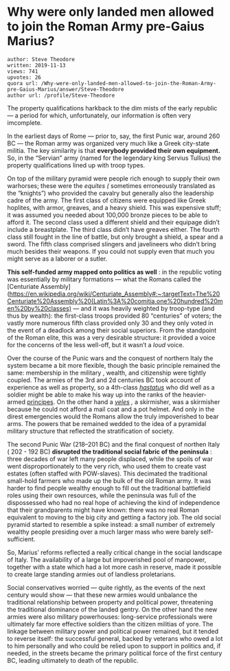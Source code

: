 # Why were only landed men allowed to join the Roman Army pre-Gaius Marius?

	author: Steve Theodore
	written: 2019-11-13
	views: 741
	upvotes: 26
	quora url: /Why-were-only-landed-men-allowed-to-join-the-Roman-Army-pre-Gaius-Marius/answer/Steve-Theodore
	author url: /profile/Steve-Theodore


The property qualifications harkback to the dim mists of the early republic — a period for which, unfortunately, our information is often very imcomplete.

In the earliest days of Rome — prior to, say, the first Punic war, around 260 BC — the Roman army was organized very much like a Greek city-state militia. The key similarity is that __everybody provided their own equipment.__  So, in the “Servian” army (named for the legendary king Servius Tullius) the property qualifications lined up with troop types.

On top of the military pyramid were people rich enough to supply their own warhorses; these were the _equites (_ sometimes erroneously translated as the “knights”) who provided the cavalry but generally also the leadership cadre of the army. The first class of citizens were equipped like Greek hoplites, with armor, greaves, and a heavy shield. This was expensive stuff; it was assumed you needed about 100,000 bronze pieces to be able to afford it. The second class used a different shield and their equipage didn’t include a breastplate. The third class didn’t have greaves either. The fourth class still fought in the line of battle, but only brought a shield, a spear and a sword. The fifth class comprised slingers and javelineers who didn’t bring much besides their weapons. If you could not supply even that much you might serve as a laborer or a sutler.

__This self-funded army mapped onto politics as well__ : in the republic voting was essentially by military formations — what the Romans called the [Centuriate Assembly](https://en.wikipedia.org/wiki/Centuriate_Assembly#:~:targetText=The%20Centuriate%20Assembly%20(Latin%3A%20comitia,one%20hundred%20men%20by%20classes) — and it was heavily weighted by troop-type (and thus by wealth): the first-class troops provided 80 “centuries” of voters; the vastly more numerous fifth class provided only 30 and they only voted in the event of a deadlock among their social superiors. From the standpoint of the Roman elite, this was a very desirable structure: it provided a voice for the concerns of the less well-off, but it wasn’t a _loud_  voice.

Over the course of the Punic wars and the conquest of northern Italy the system became a bit more flexible, though the basic principle remained the same: membership in the military , wealth, and citizenship were tightly coupled. The armies of the 3rd and 2d centuries BC took account of experience as well as property, so a 4th-class _[hastatus](https://en.wikipedia.org/wiki/Hastati)_ who did well as a soldier might be able to make his way up into the ranks of the heavier-armed [principes](https://en.wikipedia.org/wiki/Principes). On the other hand a _[veles](https://en.wikipedia.org/wiki/Velites)_ _,_ a skirmisher, was a skirmisher because he could not afford a mail coat and a pot helmet. And only in the direst emergencies would the Romans allow the truly impoverished to bear arms. The powers that be remained wedded to the idea of a pyramidal military structure that reflected the stratification of society.

The second Punic War (218–201 BC) and the final conquest of northen Italy ( 202 - 192 BC) __disrupted the traditional social fabric of the peninsula__ : three decades of war left many people displaced, while the spoils of war went disproportionately to the very rich, who used them to create vast estates (often staffed with POW-slaves). This decimated the traditional small-hold farmers who made up the bulk of the old Roman army. It was harder to find people wealthy enough to fill out the traditional battlefield roles using their own resources, while the peninsula was full of the dispossessed who had no real hope of achieving the kind of independence that their grandparents might have known: there was no real Roman equivalent to moving to the big city and getting a factory job. The old social pyramid started to resemble a spike instead: a small number of extremely wealthy people presiding over a much larger mass who were barely self-sufficient.

So, Marius’ reforms reflected a really critical change in the social landscape of Italy. The availability of a large but impoverished pool of manpower, together with a state which had a lot more cash in reserve, made it possible to create large standing armies out of landless proletarians.

Social conservatives worried — quite rightly, as the events of the next century would show — that these new armies would unbalance the traditional relationship between property and political power, threatening the traditional dominance of the landed gentry. On the other hand the new armies were also military powerhouses: long-service professionals were ultimately far more effective soldiers than the citizen militias of yore. The linkage between military power and political power remained, but it tended to reverse itself: the successful general, backed by veterans who owed a lot to him personally and who could be relied upon to support in politics and, if needed, in the streets became the primary political force of the first century BC, leading ultimately to death of the republic.

